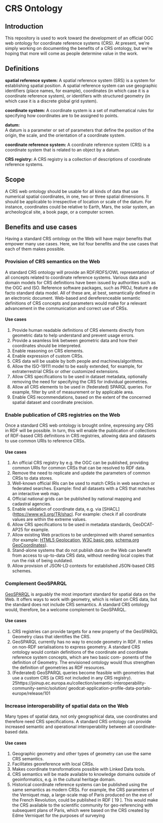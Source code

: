 # CRS Ontology
 
## Introduction
This repository is used to work toward the development of an official OGC web ontology for coordinate reference systems (CRS). 
At present, we're simply working on documenting the benefits of a CRS ontology, but we're hoping that more will come as people determine value in the work.

## Definitions     
**spatial reference system:** A spatial reference system (SRS) is a system for establishing spatial position. A spatial reference system can use geographic identifiers (place names, for example), coordinates (in which case it is a coordinate reference system), or identifiers with structured geometry (in which case it is a discrete global grid system). 

**coordinate system:** A coordinate system is a set of mathematical rules for specifying how coordinates are to be assigned to points.

**datum:**  
A datum is a parameter or set of parameters that define the position of the origin, the scale, and the orientation of a coordinate system.

**coordinate reference system:**
A coordinate reference system (CRS) is a coordinate system that is related to an object by a datum.

**CRS registry:** A CRS registry is a collection of descriptions of coordinate reference systems.

## Scope
A CRS web ontology should be usable for all kinds of data that use numerical spatial coordinates, in one, two or three spatial dimensions. It should be applicable to irrespective of location or scale of the datum. For instance, coordinates could be relative to Earth, Mars, the solar system, an archeological site, a book page, or a computer screen. 

## Benefits and use cases
Having a standard CRS ontology on the Web will have major benefits that empower many use
cases. Here, we list four benefits and the use cases that each of them makes possible.

### Provision of CRS semantics on the Web
A standard CRS ontology will provide an RDF/RDFS/OWL representation of all concepts related
to coordinate reference systems. Various data and domain models for CRS definitions have
been issued by authorities such as the OGC and ISO. Reference software packages, such as
PROJ, feature a de facto standard data model. All of these are, at best, semantically defined in
an electronic document. Web-based and dereferenceable semantic definitions of CRS concepts
and parameters would make for a relevant advancement in the communication and correct use
of CRSs.
#### Use cases
1. Provide human readable definitions of CRS elements directly from geometric data to help
understand and prevent usage errors.
2. Provide a seamless link between geometric data and how their coordinates should be
interpreted.
3. Enable reasoning on CRS elements.
4. Enable expression of custom CRSs.
5. CRS data will be usable by both people and machines/algorithms.
6. Allow the ISO-19111 model to be easily extended, for example, for extraterrestrial CRSs
or other customized extensions.
7. Allow CRS specifications to be used in dataset metadata, optionally removing the need
for specifying the CRS for individual geometries.
8. Allow all CRS elements to be used in (federated) SPARQL queries. For example, filter by
unit of measurement or by applicable area.
9. Enable CRS recommendations, based on the extent of the concerned spatial dataset and
coordinate precision.
### Enable publication of CRS registries on the Web
Once a standard CRS web ontology is brought online, expressing any CRS in RDF will be
possible. In turn, this will enable the publication of collections of RDF-based CRS definitions in
CRS registries, allowing data and datasets to use common URIs to reference CRSs.
#### Use cases
1. An official CRS registry by e.g. the OGC can be published, providing common URIs for
common CRSs that can be resolved to RDF data.
2. Remove the need to replicate and update the parameters of common CRSs to data stores.
3. Well-known official IRIs can be used to match CRSs in web searches or federated searches.
Example: find all datasets with a CRS that matches an interactive web map.
4. Official national grids can be published by national mapping and cadastral agencies.
5. Enable validation of coordinate data, e.g. via  [SHACL](https://www.w3.org/TR/shacl. For example: check if all coordinate
values are within the extreme values.
6. Allow CRS specifications to be used in metadata standards, GeoDCAT-AP25 for example.
7. Allow existing Web practices to be underpinned with shared semantics (for example: [HTML5 Geolocation](https://www.w3.org/TR/geolocation/), [W3C basic geo](https://www.w3.org/2003/01/geo/), [schema.org GeoCoordinates](https://schema.org/GeoCoordinates)).
8. Stand-alone systems that do not publish data on the Web can benefit from access to
up-to-data CRS data, without needing local copies that run the risk of being outdated.
9. Allow provision of JSON-LD contexts for established JSON-based CRS schemes.
### Complement GeoSPARQL
[GeoSPARQL](https://www.ogc.org/standard/geosparql/) is arguably the most important standard for spatial data on the Web. It offers
ways to work with geometry, which is reliant on CRS data, but the standard does not include
CRS semantics. A standard CRS ontology would, therefore, be a welcome complement to
GeoSPARQL.
#### Use cases
1. CRS registries can provide targets for a new property of the GeoSPARQL Geometry class
that identifies the CRS.
2. GeoSPARQL currently has no way to encode geometry in RDF. It relies on non-RDF
serialisations to express geometry. A standard CRS ontology would contain definitions of
the coordinate and coordinate reference system concepts, which are two basic com-
ponents of the definition of Geometry. The envisioned ontology would thus strengthen
the definition of geometries as RDF resources.
3. (Federated) GeoSPARQL queries become feasible with geometries that use a custom CRS
(a CRS not included in any CRS registry).
25https://joinup.ec.europa.eu/collection/semantic-interoperability-community-semic/solution/
geodcat-application-profile-data-portals-europe/release/101
### Increase interoperability of spatial data on the Web
Many types of spatial data, not only geographical data, use coordinates and therefore need
CRS specifications. A standard CRS ontology can provide increased semantic and operational
interoperability between all coordinate-based data.
#### Use cases
1. Geographic geometry and other types of geometry can use the same CRS semantics.
2. Facilitates georeference with local CRSs.
3. Makes coordinate transformations possible with Linked Data tools.
4. CRS semantics will be made available to knowledge domains outside of geoinformatics,
e.g. in the cultural heritage domain.
5. Historical coordinate reference systems can be published using the same semantics as
modern CRSs. For example, the CRS parameters of the Verniquet map, a large-scale map
of Paris produced on the eve of the French Revolution, could be published in RDF [ 19 ].
This would make the CRS available to the scientific community for geo-referencing with
subsequent plans of Paris, which were based on the CRS created by Edme Verniquet for
the purposes of surveying

